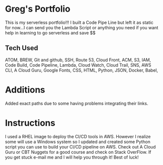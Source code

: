 
# Greg's Portfolio
This is my serverless portfolio!!! I built a Code Pipe Line but left it as static for now...I can send you the Lambda Script or anything you need if you want help in learning to go serverless and save $$

## Tech Used

ATOM,
BREW,
Git and github,
SSH,
Route 53,
Cloud Front,
ACM,
S3,
IAM,
Code Build,
Code Pipeline,
Lambda,
Cloud Watch,
Cloud Trail,
SNS,
AWS CLI,
A Cloud Guru,
Google Fonts,
CSS,
HTML,
Python,
JSON,
Docker,
Babel,

# Additions
Added exact paths due to some having problems integrating their links. 

# Instructions
I used a RHEL image to deploy the CI/CD tools in AWS. However I realize some will use a Windows system so I updated and created some Python script you can use to build your CI/CD pipeline on AWS. Check out A Cloud Guru or CBT Nuggets for a good course and check on Stack OverFlow. If you get stuck e-mail me and I will help you through it! Best of luck!
